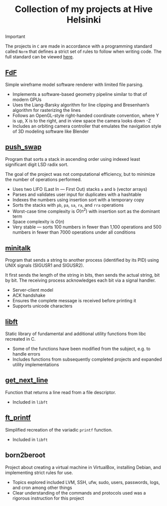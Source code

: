 # <p align="middle">Collection of my projects at Hive Helsinki</p>

> [!IMPORTANT]
> The projects in `C` are made in accordance with a programming standard called `Norm` that defines a strict set of rules to follow when writing code. The full standard can be viewed [here](https://github.com/42School/norminette/blob/master/pdf/en.norm.pdf).

## [FdF](https://github.com/mordori/FdF)
Simple wireframe model software renderer with limited file parsing.
- Implements a software-based geometry pipeline similar to that of modern GPUs
- Uses the Liang-Barsky algorithm for line clipping and Bresenham’s algorithm for rasterizing the lines
- Follows an OpenGL-style right-handed coordinate convention, where Y is up, X is to the right, and in view space the camera looks down -Z
- Includes an orbiting camera controller that emulates the navigation style of 3D modeling software like Blender

## [push_swap](https://github.com/mordori/push_swap)
Program that sorts a stack in ascending order using indexed least significant digit LSD radix sort.

The goal of the project was not computational efficiency, but to minimize the number of operations performed.
- Uses two LIFO (Last In — First Out) stacks `a` and `b` (vector arrays)
- Parses and validates user input for duplicates with a hashtable
- Indexes the numbers using insertion sort with a temporary copy
- Sorts the stacks with `pb`, `pa`, `sa`, `ra`, and `rra` operations
- Worst-case time complexity is $O(n^2)$ with insertion sort as the dominant term
- Space complexity is $O(n)$
- Very stable — sorts 100 numbers in fewer than 1,100 operations and 500 numbers in fewer than 7000 operations under all conditions

## [minitalk](https://github.com/mordori/minitalk)
Program that sends a string to another process (identified by its PID) using UNIX signals (SIGUSR1 and SIGUSR2).

It first sends the length of the string in bits, then sends the actual string, bit by bit. The receiving process acknowledges each bit via a signal handler.
- Server-client model
- ACK handshake
- Ensures the complete message is received before printing it
- Supports unicode characters

## [libft](https://github.com/mordori/libft)
Static library of fundamental and additional utility functions from libc recreated in C.
- Some of the functions have been modified from the subject, e.g. to handle errors
- Includes functions from subsequently completed projects and expanded utility implementations

## [get_next_line](https://github.com/mordori/get_next_line)
Function that returns a line read from a file descriptor.
- Included in `libft`

## [ft_printf](https://github.com/mordori/ft_printf)
Simplified recreation of the variadic `printf` function.
- Included in `libft`

## born2beroot
Project about creating a virtual machine in VirtualBox, installing Debian, and implementing strict rules for use.
- Topics explored included LVM, SSH, ufw, sudo, users, passwords, logs, and cron among other things
- Clear understanding of the commands and protocols used was a rigorous instruction for this project
